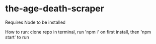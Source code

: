 # the-age-death-scraper

Requires Node to be installed

How to run:
 clone repo
 in terminal, run 'npm i' on first install, then 'npm start' to run
